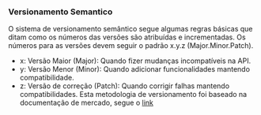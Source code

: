 ### Versionamento Semantico

O sistema de versionamento semântico segue algumas regras básicas que ditam como os números das versões são atribuídas e incrementadas.
Os números para as versões devem seguir o padrão x.y.z (Major.Minor.Patch).
- x: Versão Maior (Major): Quando fizer mudanças incompatíveis na API.
- y: Versão Menor (Minor): Quando adicionar funcionalidades mantendo compatibilidade.
- z: Versão de correção (Patch): Quando corrigir falhas mantendo compatibilidades.
 Esta metodologia de versionamento foi baseado na documentação de mercado, segue o [link](https://semver.org/)
